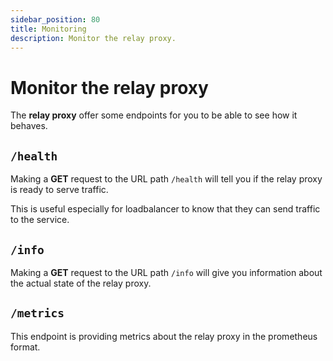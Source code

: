 ```yaml
---
sidebar_position: 80
title: Monitoring
description: Monitor the relay proxy.
---
```


# Monitor the relay proxy

The **relay proxy** offer some endpoints for you to be able to see how it behaves.

## `/health`
Making a **GET** request to the URL path `/health` will tell you if the relay proxy is ready to
serve traffic.

This is useful especially for loadbalancer to know that they can send traffic to the service.

## `/info`
Making a **GET** request to the URL path `/info` will give you information about the actual state
of the relay proxy.

## `/metrics`
This endpoint is providing metrics about the relay proxy in the prometheus format.
